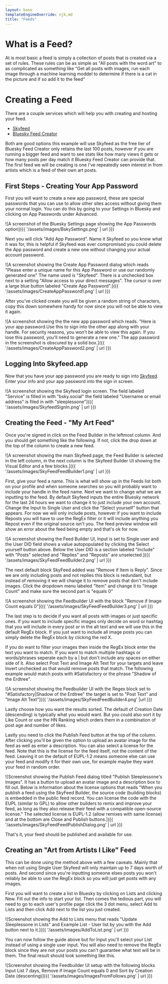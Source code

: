 ```yaml
---
layout: base
templateEngineOverride: njk,md
title: "Feeds"
---
```


# What is a Feed?

At is most basic a feed is simply a collection of posts that is created via a set of rules.  These rules can be as simple as "All posts with the word art" to as complicated as something like "Get all posts with images, run each image through a machine learning moddel to determine if there is a cat in the picture and if so add it to the feed"

# Creating a Feed

There are a couple services which will help you with creating and hosting your feed.

* [Skyfeed](https://skyfeed.app/)
* [Bluesky Feed Creator](https://blueskyfeedcreator.com/)

Both are good options this example will use Skyfeed as the free tier of Bluesky Feed Creator only retains the last 100 posts, however if you are running a bigger feed and want to see stats like how many views it gets or how many posts per day match it Bluesky Feed Creator can provide that.  The first feed we will be creating is one I've repeatedly seen interest in from artists which is a feed of their own art posts.

## First Steps - Creating Your App Password

First you will want to create a new app password, these are special passwords that you can use to allow other sites access without giving them your normal login.  You can do this by going to your Settings in Bluesky and clicking on App Passwords under Advanced.

![A screenshot of the Bluesky Settings page showing the App Passwords option]({{ '/assets/images/BskySettings.png' | url }})

Next you will click "Add App Password".  Name it Skyfeed so you know what it was for, this is helpful if Skyfeed was ever compromised you could delete the App password and create a new one without changing your actual account password.

![A screenshot showing the Create App Password dialog which reads "Please enter a unique name for this App Password or use our randomly generated one" The name used is "Skyfeed". There is a unchecked box next to a setting "Allow access to your direct messages". The cursor is over a large blue button labeled "Create App Password".]({{ '/assets/images/CreateAppPassword1.png' | url }})

After you've clicked create you will be given a random string of characters, copy this down somewhere handy for now since you will not be able to view it again.

![A screenshot showing the the new app password which reads. "Here is your app password.Use this to sign into the other app along with your handle.  For security reasons, you won't be able to view this again. If you lose this password, you'll need to generate a new one." The app password in the screenshot is obscured by a solid box.]({{ '/assets/images/CreateAppPassword2.png' | url }})

## Logging Into Skyfeed.app

Now that you have your app password you are ready to sign into [Skyfeed](https://skyfeed.app).  Enter your info and your app password into the sign in screen.

![A screenshot showing the Skyfeed login screen.  The field labeled "Service" is filled in with "bsky.social" the field labeled "Username or email address" is filed in with "sleeplessone"]({{ '/assets/images/SkyfeedSignIn.png' | url }})

## Creating the Feed - "My Art Feed"

Once you're signed in click on the Feed Builder in the leftmost column. And you should get something like the following.  If not, click the drop down at the top of the column to create a new feed.

![A screenshot showing the main Skyfeed page, the Feed Builder is selected in the left column, in the next column is the Skyfeed Builder UI showing the Visual Editor and a few blocks.]({{ '/assets/images/SkyFeedFeedBuilder1.png' | url }})

First, give your feed a name.  This is what will show up in the Feeds list both on your profile and when someone searches so you will probably want to include your handle in the feed name.  Next we want to change what we are inputting to the feed.  By default Skyfeed inputs the entire Bluesky network for the last 24 hours we want to change it to just include your own account.  Change the Input to Single User and click the "Select yourself" button that appears.  For now we will only include posts, however if you want to include Reposts you will have to use the RegEx filter or it will include anything you Repost even if the original source isn't you.  The feed preview window will show an error about the feed being empty and that's ok for now.

![A screenshot showing the Feed Builder UI, Input is set to Single user and the User DID field shows a value autopopulated by clicking the Select yourself button above.  Below the User DID is a section labeled "Include" with "Posts" selected and "Replies" and "Reposts" are unselected.]({{ '/assets/images/SkyFeedFeedBuilder2.png' | url }})

The next default block SkyFeed added was "Remove if Item is Reply".  Since we are only including posts and not replies this block is redundant, but instead of removing it we will change it to remove posts that don't include images.  Click the dropdown menu labeled "Item" and change it to "Image Count" and make sure the second part is "equals 0"

![A screenshot showing the Feedbuilder UI with the block "Remove if Image Count equals 0"]({{ '/assets/images/SkyFeedFeedBuilder3.png' | url }})

The last step is to decide if you want all posts with images or just specific ones.  If you want to include specific images only decide on word or hashtag that you will include in every post or in the alt text and we will use this in the default RegEx block.  If you just want to include all image posts you can simply delete the RegEx block by clicking the red X.

If you do want to filter your images then inside the RegEx block enter the text you want to match.  If you want to match multiple hashtags or words/phrases seperate each by a | but don't include any spaces on either side of it.  Also select Post Text and Image Alt Text for your targets and leave Invert unchecked as that would remove posts that match.  The following example would match posts with #Satisfactory or the phrase "Shadow of the Erdtree".

![A screenshot showing the Feedbuilder UI with the Regex block set to "#Satisfactory|Shadow of the Erdtree" the target is set to "Post Text" and "Image Alt Text"]({{ '/assets/images/SkyFeedFeedBuilder4.png' |url }})

Lastly choose how you want the results sorted.  The default of Creation Date (descending) is typically what you would want.  But you could also sort it by Like Count or use the HN Ranking which orders them in a combination of post age and number of likes.

Lastly you need to click the Publish Feed button at the top of the column.  After clicking you'll be given the option to upload an avatar image for the feed as well as enter a description.  You can also select a license for the feed.  Note that this is the license for the feed itself, not the content of the feed.  Leaving it on the default of EUPL-1.2 means someone else can use your feed and modify it for their own use, for example maybe they want your feed in random order.

![Screenshot showing the Publish Feed dialog titled "Publish Sleeplessone's Images".  It has a button to upload an avatar image and a description box to fill out.  Below is information about the license options that reads "When you publish a feed using the SkyFeed Builder, the source code (building blocks) is embedded in the public feed record.  You can license the code with the EUPL (similar to GPL) to allow other builders to remix and improve your feed, as long as they also release their feed with a compatible open-source license."  The selected license is EUPL-1.2 (allow remixes with same license) and at the bottom are Close and Publish buttons.]({{ '/assets/images/SkyFeedFeedPublishDialog.png' | url }})

That's it, your feed should be published and available for use.

## Creating an "Art from Artists I Like" Feed

This can be done using the method above with a few caveats.  Mainly that when not using Single User Skyfeed will only maintain up to 7 days worth of posts.  And second since you're inputting someone elses posts you won't reliably be able to use the RegEx block so you will just get posts with any images.

First you will want to create a list in Bluesky by clicking on Lists and clicking New.  Fill out the info to start your list.  Then comes the tedious part, you will need to go to each user's profile page click the 3 dot menu, select Add to Lists and then click Add next to the list you just created.

![Screenshot showing the Add to Lists menu that reads "Update Sleeplessone in Lists" and Example List - User list by you with the Add button next to it.]({{ '/assets/images/AddToList.png' | url }})

You can now follow the guide above but for Input you'll select your List instead of using a single user input.  You will also need to remove the RegEx block since they are not your posts you can't guarantee what text will be in them.  The final result should look something like this.

![Screenshot showing the Feedbuilder UI setup with the following blocks Input List 7 days, Remove if Image Count equals 0 and Sort by Creation Date (descenting)]({{ '/assets/images/ImagesFromFollows.png' | url }})